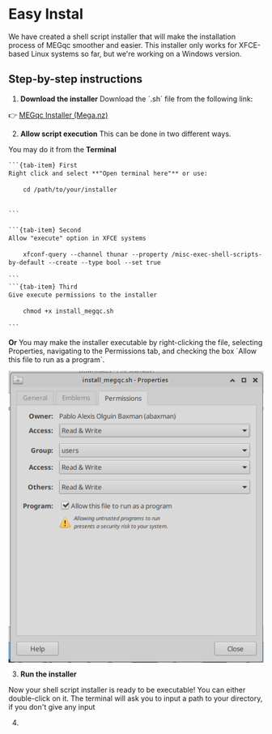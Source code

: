# Easy Instal

We have created a shell script installer that will make the installation process of MEGqc smoother and easier. This installer only works for XFCE-based Linux systems so far, but we're working on a Windows version.

## Step-by-step instructions
1. **Download the installer**
Download the ´.sh´ file from the following link:

👉 [MEGqc Installer (Mega.nz)](https://mega.nz/file/UIQ0iJAQ#hvvyVY6RMaSXSqVQwDq-xMtY3JdDFluDxgOOVBayCKc)
  
2. **Allow script execution**
This can be done in two different ways. 

You may do it from the **Terminal**

````{tab-set}
```{tab-item} First
Right click and select **"Open terminal here"** or use:

    cd /path/to/your/installer
    

```

```{tab-item} Second
Allow "execute" option in XFCE systems

    xfconf-query --channel thunar --property /misc-exec-shell-scripts-by-default --create --type bool --set true

```
```{tab-item} Third
Give execute permissions to the installer

    chmod +x install_megqc.sh

```
````

**Or**
You may make the installer executable by right-clicking the file, selecting Properties, navigating to the Permissions tab, and checking the box ´Allow this file to run as a program´.

<img src="../static/properties.png" alt="properties-window" width="600px" align="center">

   
3. **Run the installer**

Now your shell script installer is ready to be executable! You can either double-click on it. The terminal will ask you to input a path to your directory, if you don't give any input 




4. 
